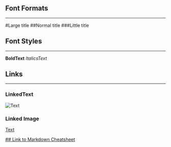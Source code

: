 ## Font Formats
------
#Large title
##Normal title
###Little title

## Font Styles
------
**BoldText**
*ItalicsText*

## Links
------
### LinkedText
![Text](ImageLink "Link's title")

### Linked Image
[Text](link "Link's title") 

[## Link to Markdown Cheatsheet](https://github.com/adam-p/markdown-here/wiki/Markdown-Cheatsheet#images "Markdown Cheatsheet")

